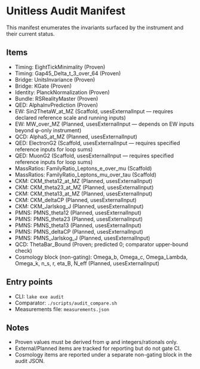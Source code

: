 # Unitless Audit Manifest

This manifest enumerates the invariants surfaced by the instrument and their current status.

## Items

- Timing: EightTickMinimality (Proven)
- Timing: Gap45_Delta_t_3_over_64 (Proven)
- Bridge: UnitsInvariance (Proven)
- Bridge: KGate (Proven)
- Identity: PlanckNormalization (Proven)
- Bundle: RSRealityMaster (Proven)
- QED: AlphaInvPrediction (Proven)
- EW: Sin2ThetaW_at_MZ (Scaffold, usesExternalInput — requires declared reference scale and running inputs)
- EW: MW_over_MZ (Planned, usesExternalInput — depends on EW inputs beyond φ-only instrument)
- QCD: AlphaS_at_MZ (Planned, usesExternalInput)
- QED: ElectronG2 (Scaffold, usesExternalInput — requires specified reference inputs for loop sums)
- QED: MuonG2 (Scaffold, usesExternalInput — requires specified reference inputs for loop sums)
- MassRatios: FamilyRatio_Leptons_e_over_mu (Scaffold)
- MassRatios: FamilyRatio_Leptons_mu_over_tau (Scaffold)
- CKM: CKM_theta12_at_MZ (Planned, usesExternalInput)
- CKM: CKM_theta23_at_MZ (Planned, usesExternalInput)
- CKM: CKM_theta13_at_MZ (Planned, usesExternalInput)
- CKM: CKM_deltaCP (Planned, usesExternalInput)
- CKM: CKM_Jarlskog_J (Planned, usesExternalInput)
- PMNS: PMNS_theta12 (Planned, usesExternalInput)
- PMNS: PMNS_theta23 (Planned, usesExternalInput)
- PMNS: PMNS_theta13 (Planned, usesExternalInput)
- PMNS: PMNS_deltaCP (Planned, usesExternalInput)
- PMNS: PMNS_Jarlskog_J (Planned, usesExternalInput)
- QCD: ThetaBar_Bound (Proven; predicted 0; comparator upper-bound check)
- Cosmology block (non-gating): Omega_b, Omega_c, Omega_Lambda, Omega_k, n_s, r, eta_B, N_eff (Planned, usesExternalInput)

## Entry points

- CLI: `lake exe audit`
- Comparator: `./scripts/audit_compare.sh`
- Measurements file: `measurements.json`

## Notes

- Proven values must be derived from φ and integers/rationals only.
- External/Planned items are tracked for reporting but do not gate CI.
- Cosmology items are reported under a separate non-gating block in the audit JSON.
